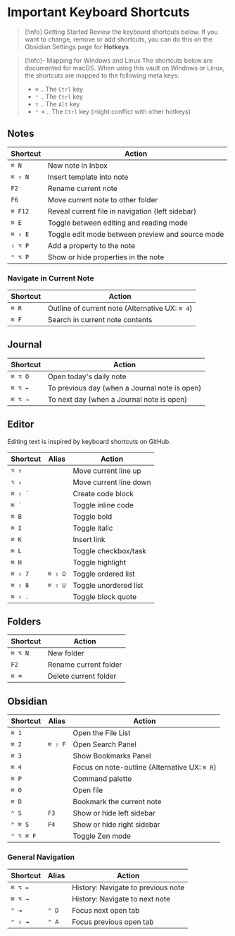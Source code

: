 # Important Keyboard Shortcuts

> [!info] Getting Started
> Review the keyboard shortcuts below. If you want to change, remove or add shortcuts, you can do this on the Obsidian Settings page for **Hotkeys**

> [!info]- Mapping for Windows and Linux
> The shortcuts below are documented for macOS. When using this vault on Windows or Linux, the shortcuts are mapped to the following meta keys:
>
> - `⌘` .. The `Ctrl` key
> - `⌃` .. The `Ctrl` key
> - `⌥` .. The `Alt` key
> - `⌃ ⌘` .. The `Ctrl` key (might conflict with other hotkeys)

## Notes

| Shortcut | Action                                           |
| -------- | ------------------------------------------------ |
| `⌘ N`    | New note in Inbox                                |
| `⌘ ⇧ N`  | Insert template into note                        |
| `F2`     | Rename current note                              |
| `F6`     | Move current note to other folder                |
| `⌘ F12`  | Reveal current file in navigation (left sidebar) |
| `⌘ E`    | Toggle between editing and reading mode          |
| `⌘ ⇧ E`  | Toggle edit mode between preview and source mode |
| `⇧ ⌥ P`  | Add a property to the note                       |
| `⌃ ⌥ P`  | Show or hide properties in the note              |

### Navigate in Current Note

| Shortcut | Action                                          |
| -------- | ----------------------------------------------- |
| `⌘ R`    | Outline of current note (Alternative UX: `⌘ 4`) |
| `⌘ F`    | Search in current note contents                 |

## Journal

| Shortcut | Action                                        |
| -------- | --------------------------------------------- |
| `⌘ ⌥ O`  | Open today's daily note                       |
| `⌘ ⌥ ←`  | To previous day (when a Journal note is open) |
| `⌘ ⌥ →`  | To next day (when a Journal note is open)     |

## Editor

Editing text is inspired by keyboard shortcuts on GitHub.

| Shortcut | Alias   | Action                 |
| -------- | ------- | ---------------------- |
| `⌥ ↑`    |         | Move current line up   |
| `⌥ ↓`    |         | Move current line down |
| `⌘ ⇧ ´`  |         | Create code block      |
| `⌘ ´`    |         | Toggle inline code     |
| `⌘ B`    |         | Toggle bold            |
| `⌘ I`    |         | Toggle italic          |
| `⌘ K`    |         | Insert link            |
| `⌘ L`    |         | Toggle checkbox/task   |
| `⌘ H`    |         | Toggle highlight       |
| `⌘ ⇧ 7`  | `⌘ ⇧ O` | Toggle ordered list    |
| `⌘ ⇧ 8`  | `⌘ ⇧ U` | Toggle unordered list  |
| `⌘ ⇧ .`  |         | Toggle block quote     |

## Folders

| Shortcut | Action                |
| -------- | --------------------- |
| `⌘ ⌥ N`  | New folder            |
| `F2`     | Rename current folder |
| `⌘ ⌫`    | Delete current folder |

## Obsidian

| Shortcut  | Alias   | Action                                        |
| --------- | ------- | --------------------------------------------- |
| `⌘ 1`     |         | Open the File List                            |
| `⌘ 2`     | `⌘ ⇧ F` | Open Search Panel                             |
| `⌘ 3`     |         | Show Bookmarks Panel                          |
| `⌘ 4`     |         | Focus on note-outline (Alternative UX: `⌘ R`) |
| `⌘ P`     |         | Command palette                               |
| `⌘ O`     |         | Open file                                     |
| `⌘ D`     |         | Bookmark the current note                     |
| `⌃ S`     | `F3`    | Show or hide left sidebar                     |
| `⌃ ⌘ S`   | `F4`    | Show or hide right sidebar                    |
| `⌃ ⌥ ⌘ F` |         | Toggle Zen mode                               |

### General Navigation

| Shortcut | Alias | Action                             |
| -------- | ----- | ---------------------------------- |
| `⌘ ⌥ ←`  |       | History: Navigate to previous note |
| `⌘ ⌥ →`  |       | History: Navigate to next note     |
| `⌃ ⇥`    | `⌃ D` | Focus next open tab                |
| `⌃ ⇧ ⇥`  | `⌃ A` | Focus previous open tab            |
